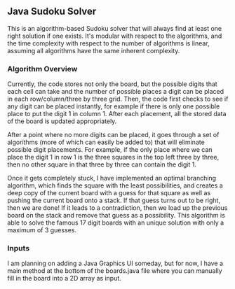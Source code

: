 ## Java Sudoku Solver

This is an algorithm-based Sudoku solver that will always find at least one right solution if one exists. It's modular with respect to the algorithms, and the time complexity with respect to the number of algorithms is linear, assuming all algorithms have the same inherent complexity. 

### Algorithm Overview
Currently, the code stores not only the board, but the possible digits that each cell can take and the number of possible places a digit can be placed in each row/column/three by three grid. Then, the code first checks to see if any digit can be placed instantly, for example if there is only one possible place to put the digit 1 in column 1. After each placement, all the stored data of the board is updated appropriately. 

After a point where no more digits can be placed, it goes through a set of algorithms (more of which can easily be added to) that will eliminate possible digit placements. For example, if the only place where we can place the digit 1 in row 1 is the three squares in the top left three by three, then no other square in that three by three can contain the digit 1. 

Once it gets completely stuck, I have implemented an optimal branching algorithm, which finds the square with the least possibilities, and creates a deep copy of the current board with a guess for that square as well as pushing the current board onto a stack. If that guess turns out to be right, then we are done! If it leads to a contradiction, then we load up the previous board on the stack and remove that guess as a possibility. This algorithm is able to solve the famous 17 digit boards with an unique solution with only a maximum of 3 guesses. 

### Inputs
I am planning on adding a Java Graphics UI someday, but for now, I have a main method at the bottom of the boards.java file where you can manually fill in the board into a 2D array as input. 
